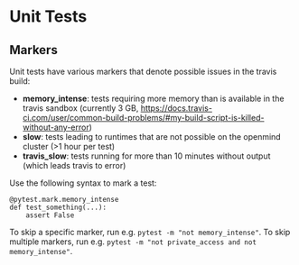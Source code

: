 # Unit Tests

## Markers
Unit tests have various markers that denote possible issues in the travis build:

* **memory_intense**: tests requiring more memory than is available in the travis sandbox (currently 3 GB, https://docs.travis-ci.com/user/common-build-problems/#my-build-script-is-killed-without-any-error)
* **slow**: tests leading to runtimes that are not possible on the openmind cluster (>1 hour per test) 
* **travis_slow**: tests running for more than 10 minutes without output (which leads travis to error)

Use the following syntax to mark a test:
```
@pytest.mark.memory_intense
def test_something(...):
    assert False
```

To skip a specific marker, run e.g. `pytest -m "not memory_intense"`.
To skip multiple markers, run e.g. `pytest -m "not private_access and not memory_intense"`.
